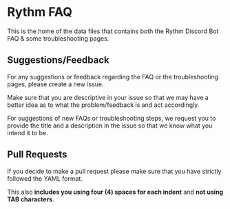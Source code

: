# Rythm FAQ
This is the home of the data files that contains both the Rythm Discord Bot FAQ & some troubleshooting pages.

## Suggestions/Feedback
For any suggestions or feedback regarding the FAQ or the troubleshooting pages, please create a new issue.

Make sure that you are descriptive in your issue so that we may have a better idea as to what the problem/feedback is and act accordingly.

For suggestions of new FAQs or troubleshooting steps, we request you to provide the title and a description in the issue so that we know what you intend it to be.

## Pull Requests
If you decide to make a pull request please make sure that you have strictly followed the YAML format.

This also **includes you using four (4) spaces for each indent** and **not using TAB characters**.
